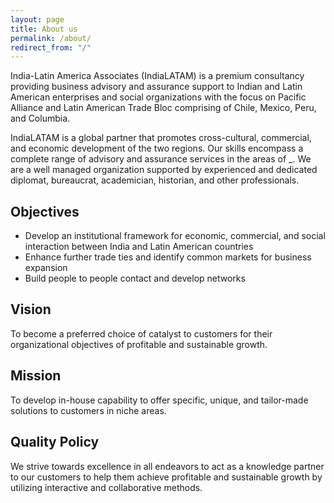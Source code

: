 ```yaml
---
layout: page
title: About us
permalink: /about/
redirect_from: "/"
---
```

India-Latin America Associates (IndiaLATAM) is a premium consultancy providing
business advisory and assurance support to Indian and Latin American enterprises
and social organizations with the focus on Pacific Alliance and Latin American
Trade Bloc comprising of Chile, Mexico, Peru, and Columbia.

IndiaLATAM is a global partner that promotes cross-cultural,
commercial, and economic development of the two regions. Our skills encompass a
complete range of advisory and assurance services in the areas of _. We are a
well managed organization supported by experienced and dedicated diplomat,
bureaucrat, academician, historian, and other professionals.

## Objectives
* Develop an institutional framework for economic, commercial, and social
interaction between India and Latin American countries
* Enhance further trade ties and identify common markets for business
expansion
* Build people to people contact and develop networks

## Vision
To become a preferred choice of catalyst to customers for their organizational
objectives of profitable and sustainable growth.

## Mission
To develop in-house capability to offer specific, unique, and tailor-made
solutions to customers in niche areas.

## Quality Policy
We strive towards excellence in all endeavors to act as a knowledge partner to
our customers to help them achieve profitable and sustainable growth by
utilizing interactive and collaborative methods.